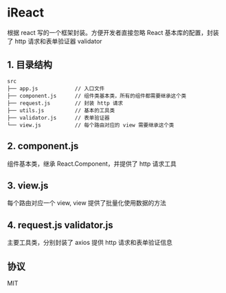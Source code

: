 # iReact
  根据 react 写的一个框架封装。方便开发者直接忽略 React 基本库的配置，封装了 http 请求和表单验证器 validator
  
## 1. 目录结构
	
	src
	├── app.js            // 入口文件
	├── component.js      // 组件类基本类，所有的组件都需要继承这个类
	├── request.js        // 封装 http 请求
	├── utils.js	      // 基本的工具类
	├── validator.js      // 表单验证器
	└── view.js           // 每个路由对应的 view 需要继承这个类

## 2. component.js

组件基本类，继承 React.Component，并提供了 http 请求工具

## 3. view.js

每个路由对应一个 view, view 提供了批量化使用数据的方法

## 4. request.js validator.js

主要工具类，分别封装了 axios 提供 http 请求和表单验证信息

## 协议
MIT
